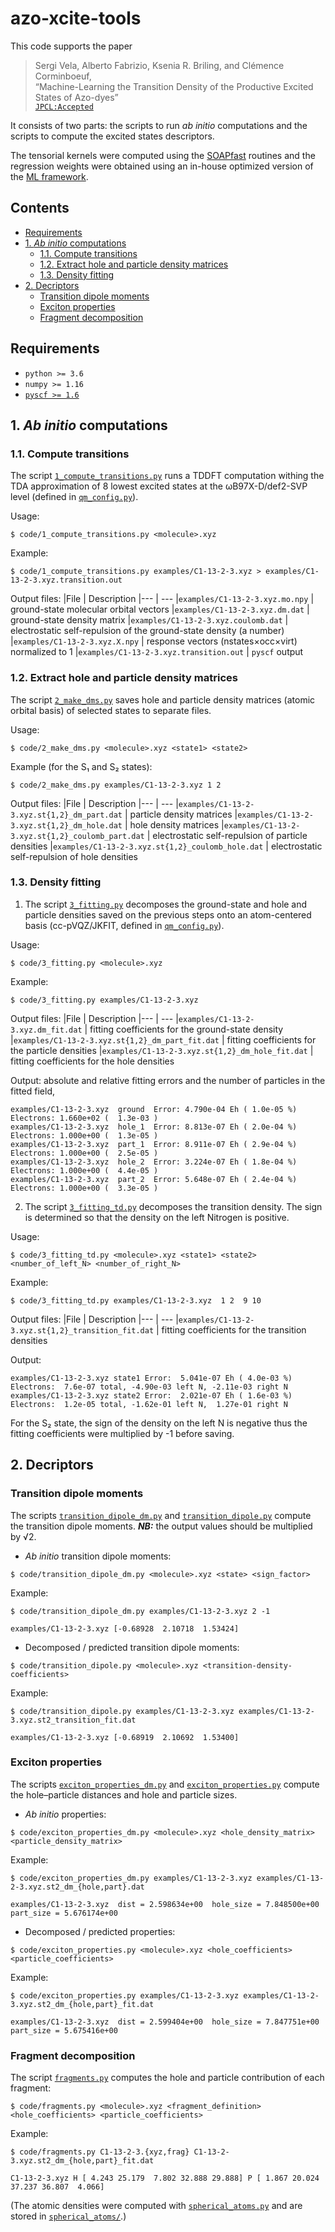 # azo-xcite-tools

This code supports the paper
> Sergi Vela, Alberto Fabrizio, Ksenia R. Briling, and Clémence Corminboeuf,<br>
> “Machine-Learning the Transition Density of the Productive Excited States of Azo-dyes”<br>
> [`JPCL:Accepted`]( https://doi.org/10.1021/acs.jpclett.1c01425)<br>

It consists of two parts: the scripts to run *ab initio* computations
and the scripts to compute the excited states descriptors.

The tensorial kernels were computed using the [SOAPfast](https://github.com/dilkins/TENSOAP) routines
and the regression weights were obtained using an in-house optimized version of the [ML framework](https://github.com/andreagrisafi/SALTED).

## Contents

* [Requirements](#requirements)
* [1. *Ab initio* computations](#1-ab-initio-computations)
  * [1.1. Compute transitions](#11-compute-transitions)
  * [1.2. Extract hole and particle density matrices](#12-extract-hole-and-particle-density-matrices)
  * [1.3. Density fitting](#13-density-fitting)
* [2. Decriptors](#2-decriptors)
  * [Transition dipole moments](#transition-dipole-moments)
  * [Exciton properties](#exciton-properties)
  * [Fragment decomposition](#fragment-decomposition)

## Requirements

* `python >= 3.6`
* `numpy >= 1.16`
* [`pyscf >= 1.6`](https://github.com/pyscf/pyscf)

## 1. *Ab initio* computations

### 1.1. Compute transitions

The script [`1_compute_transitions.py`](code/1_compute_transitions.py)
runs a TDDFT computation withing the TDA approximation
of 8 lowest excited states at the ωB97X-D/def2-SVP level (defined in [`qm_config.py`](code/qm_config.py)).

Usage:
```
$ code/1_compute_transitions.py <molecule>.xyz
```
Example:
```
$ code/1_compute_transitions.py examples/C1-13-2-3.xyz > examples/C1-13-2-3.xyz.transition.out
```
Output files:
|File                                      | Description
|---                                       | ---
|`examples/C1-13-2-3.xyz.mo.npy`           | ground-state molecular orbital vectors
|`examples/C1-13-2-3.xyz.dm.dat`           | ground-state density matrix
|`examples/C1-13-2-3.xyz.coulomb.dat`      | electrostatic self-repulsion of the ground-state density (a number)
|`examples/C1-13-2-3.xyz.X.npy`            | response vectors (nstates×occ×virt) normalized to 1
|`examples/C1-13-2-3.xyz.transition.out`   | `pyscf` output

### 1.2. Extract hole and particle density matrices

The script [`2_make_dms.py`](code/2_make_dms.py)
saves hole and particle density matrices (atomic orbital basis) of selected states to separate files.

Usage:
```
$ code/2_make_dms.py <molecule>.xyz <state1> <state2>
```
Example (for the S₁ and S₂ states):
```
$ code/2_make_dms.py examples/C1-13-2-3.xyz 1 2
```
Output files:
|File                                                 | Description
|---                                                  | ---
|`examples/C1-13-2-3.xyz.st{1,2}_dm_part.dat`         | particle density matrices
|`examples/C1-13-2-3.xyz.st{1,2}_dm_hole.dat`         | hole density matrices
|`examples/C1-13-2-3.xyz.st{1,2}_coulomb_part.dat`    | electrostatic self-repulsion of particle densities
|`examples/C1-13-2-3.xyz.st{1,2}_coulomb_hole.dat`    | electrostatic self-repulsion of hole densities

### 1.3. Density fitting

1. The script [`3_fitting.py`](code/3_fitting.py)
decomposes the ground-state and hole and particle densities saved on the previous steps onto an atom-centered basis
(cc-pVQZ/JKFIT, defined in [`qm_config.py`](code/qm_config.py)).

Usage:
```
$ code/3_fitting.py <molecule>.xyz
```
Example:
```
$ code/3_fitting.py examples/C1-13-2-3.xyz
```
Output files:
|File                                                 | Description
|---                                                  | ---
|`examples/C1-13-2-3.xyz.dm_fit.dat`                  | fitting coefficients for the ground-state density
|`examples/C1-13-2-3.xyz.st{1,2}_dm_part_fit.dat`     | fitting coefficients for the particle densities
|`examples/C1-13-2-3.xyz.st{1,2}_dm_hole_fit.dat`     | fitting coefficients for the hole densities

Output: absolute and relative fitting errors and the number of particles in the fitted field,
```
examples/C1-13-2-3.xyz  ground  Error: 4.790e-04 Eh ( 1.0e-05 %)  Electrons: 1.660e+02 (  1.3e-03 )
examples/C1-13-2-3.xyz  hole_1  Error: 8.813e-07 Eh ( 2.0e-04 %)  Electrons: 1.000e+00 (  1.3e-05 )
examples/C1-13-2-3.xyz  part_1  Error: 8.911e-07 Eh ( 2.9e-04 %)  Electrons: 1.000e+00 (  2.5e-05 )
examples/C1-13-2-3.xyz  hole_2  Error: 3.224e-07 Eh ( 1.8e-04 %)  Electrons: 1.000e+00 (  4.4e-05 )
examples/C1-13-2-3.xyz  part_2  Error: 5.648e-07 Eh ( 2.4e-04 %)  Electrons: 1.000e+00 (  3.3e-05 )
```

2. The script [`3_fitting_td.py`](code/3_fitting_td.py)
decomposes the transition density. The sign is determined so that the density on the left Nitrogen is positive.

Usage:
```
$ code/3_fitting_td.py <molecule>.xyz <state1> <state2> <number_of_left_N> <number_of_right_N>
```
Example:
```
$ code/3_fitting_td.py examples/C1-13-2-3.xyz  1 2  9 10
```
Output files:
|File                                                 | Description
|---                                                  | ---
|`examples/C1-13-2-3.xyz.st{1,2}_transition_fit.dat`  | fitting coefficients for the transition densities

Output:
```
examples/C1-13-2-3.xyz state1 Error:  5.041e-07 Eh ( 4.0e-03 %)  Electrons:  7.6e-07 total, -4.90e-03 left N, -2.11e-03 right N
examples/C1-13-2-3.xyz state2 Error:  2.021e-07 Eh ( 1.6e-03 %)  Electrons:  1.2e-05 total, -1.62e-01 left N,  1.27e-01 right N
```
For the S₂ state, the sign of the density on the left N is negative thus the fitting coefficients were multiplied by -1 before saving.


## 2. Decriptors

### Transition dipole moments

The scripts [`transition_dipole_dm.py`](code/transition_dipole_dm.py) and [`transition_dipole.py`](code/transition_dipole.py)
compute the transition dipole moments. ***NB:*** the output values should be multiplied by √2.
* *Ab initio* transition dipole moments:
```
$ code/transition_dipole_dm.py <molecule>.xyz <state> <sign_factor>
```

Example:
```
$ code/transition_dipole_dm.py examples/C1-13-2-3.xyz 2 -1

examples/C1-13-2-3.xyz [-0.68928  2.10718  1.53424]
```

* Decomposed / predicted transition dipole moments:
```
$ code/transition_dipole.py <molecule>.xyz <transition-density-coefficients>
```
Example:
```
$ code/transition_dipole.py examples/C1-13-2-3.xyz examples/C1-13-2-3.xyz.st2_transition_fit.dat

examples/C1-13-2-3.xyz [-0.68919  2.10692  1.53400]
```

### Exciton properties

The scripts [`exciton_properties_dm.py`](code/exciton_properties_dm.py) and [`exciton_properties.py`](code/exciton_properties.py)
compute the hole–particle distances and hole and particle sizes.
* *Ab initio* properties:
```
$ code/exciton_properties_dm.py <molecule>.xyz <hole_density_matrix> <particle_density_matrix>
```
Example:
```
$ code/exciton_properties_dm.py examples/C1-13-2-3.xyz examples/C1-13-2-3.xyz.st2_dm_{hole,part}.dat

examples/C1-13-2-3.xyz  dist = 2.598634e+00  hole_size = 7.848500e+00  part_size = 5.676174e+00
```
* Decomposed / predicted properties:
```
$ code/exciton_properties.py <molecule>.xyz <hole_coefficients> <particle_coefficients>
```
Example:
```
$ code/exciton_properties.py examples/C1-13-2-3.xyz examples/C1-13-2-3.xyz.st2_dm_{hole,part}_fit.dat

examples/C1-13-2-3.xyz  dist = 2.599404e+00  hole_size = 7.847751e+00  part_size = 5.675416e+00
```

### Fragment decomposition

The script [`fragments.py`](code/fragments.py) computes the hole and particle contribution of each fragment:
```
$ code/fragments.py <molecule>.xyz <fragment_definition> <hole_coefficients> <particle_coefficients>
```

Example:
```
$ code/fragments.py C1-13-2-3.{xyz,frag} C1-13-2-3.xyz.st2_dm_{hole,part}_fit.dat

C1-13-2-3.xyz H [ 4.243 25.179  7.802 32.888 29.888] P [ 1.867 20.024 37.237 36.807  4.066]
```

(The atomic densities were computed with [`spherical_atoms.py`](code/spherical_atoms.py) and are stored in [`spherical_atoms/`](spherical_atoms/).)

